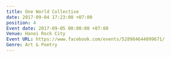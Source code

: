 ```yaml
---
title: One World Collective
date: 2017-09-04 17:23:00 +07:00
position: 4
Event date: 2017-09-05 00:00:00 +07:00
Venue: Hanoi Rock City
Event URL: https://www.facebook.com/events/528984644099671/
Genre: Art & Poetry
---
```


